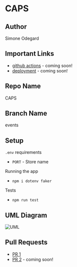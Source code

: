 # CAPS

## Author
Simone Odegard

## Important Links
- [github actions](https://github.com/SimoneOdegard/CAPS/actions/new) - coming soon!
- [deployment](http://google.com) - coming soon!

## Repo Name
CAPS

## Branch Name
events

## Setup
```.env``` requirements
- ```PORT``` - Store name

Running the app
- ```npm i dotenv faker```

Tests
- ```npm run test```

## UML Diagram
![UML](./assets/uml2.JPG)

## Pull Requests
- [PR 1](https://github.com/SimoneOdegard/CAPS/pull/1)
- [PR 2]() - coming soon!